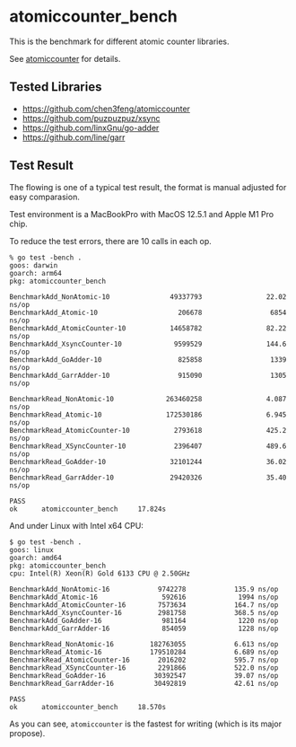 # atomiccounter_bench

This is the benchmark for different atomic counter libraries.

See [atomiccounter](https://github.com/chen3feng/atomiccounter) for details.

## Tested Libraries

- https://github.com/chen3feng/atomiccounter
- https://github.com/puzpuzpuz/xsync
- https://github.com/linxGnu/go-adder
- https://github.com/line/garr

## Test Result

The flowing is one of a typical test result, the format is manual adjusted for easy comparasion.

Test environment is a MacBookPro with MacOS 12.5.1 and Apple M1 Pro chip.

To reduce the test errors, there are 10 calls in each op.

```console
% go test -bench .
goos: darwin
goarch: arm64
pkg: atomiccounter_bench

BenchmarkAdd_NonAtomic-10               49337793                22.02 ns/op
BenchmarkAdd_Atomic-10                    206678                 6854 ns/op
BenchmarkAdd_AtomicCounter-10           14658782                82.22 ns/op
BenchmarkAdd_XsyncCounter-10             9599529                144.6 ns/op
BenchmarkAdd_GoAdder-10                   825858                 1339 ns/op
BenchmarkAdd_GarrAdder-10                 915090                 1305 ns/op

BenchmarkRead_NonAtomic-10             263460258                4.087 ns/op
BenchmarkRead_Atomic-10                172530186                6.945 ns/op
BenchmarkRead_AtomicCounter-10           2793618                425.2 ns/op
BenchmarkRead_XSyncCounter-10            2396407                489.6 ns/op
BenchmarkRead_GoAdder-10                32101244                36.02 ns/op
BenchmarkRead_GarrAdder-10              29420326                35.40 ns/op

PASS
ok      atomiccounter_bench     17.824s
```

And under Linux with Intel x64 CPU:

```console
$ go test -bench .
goos: linux
goarch: amd64
pkg: atomiccounter_bench
cpu: Intel(R) Xeon(R) Gold 6133 CPU @ 2.50GHz

BenchmarkAdd_NonAtomic-16            9742278            135.9 ns/op
BenchmarkAdd_Atomic-16                592616             1994 ns/op
BenchmarkAdd_AtomicCounter-16        7573634            164.7 ns/op
BenchmarkAdd_XsyncCounter-16         2981758            368.5 ns/op
BenchmarkAdd_GoAdder-16               981164             1220 ns/op
BenchmarkAdd_GarrAdder-16             854059             1228 ns/op

BenchmarkRead_NonAtomic-16         182763055            6.613 ns/op
BenchmarkRead_Atomic-16            179510284            6.689 ns/op
BenchmarkRead_AtomicCounter-16       2016202            595.7 ns/op
BenchmarkRead_XSyncCounter-16        2291866            522.0 ns/op
BenchmarkRead_GoAdder-16            30392547            39.07 ns/op
BenchmarkRead_GarrAdder-16          30492819            42.61 ns/op

PASS
ok      atomiccounter_bench     18.570s
```

As you can see, `atomiccounter` is the fastest for writing (which is its major propose).
